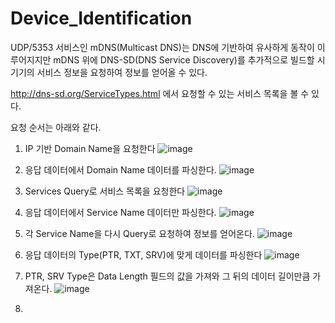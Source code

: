 # Device_Identification


UDP/5353 서비스인 mDNS(Multicast DNS)는 DNS에 기반하여 유사하게 동작이 이루어지지만 mDNS 위에 DNS-SD(DNS Service Discovery)를 추가적으로 빌드할 시 기기의 서비스 정보을 요청하여 정보를 얻어올 수 있다.

http://dns-sd.org/ServiceTypes.html 에서 요청할 수 있는 서비스 목록을 볼 수 있다.


요청 순서는 아래와 같다.
1. IP 기반 Domain Name을 요청한다
![image](https://user-images.githubusercontent.com/40857478/121495154-58a07700-ca14-11eb-89a0-fd03d04053a3.png)


2. 응답 데이터에서 Domain Name 데이터를 파싱한다.
![image](https://user-images.githubusercontent.com/40857478/121495200-635b0c00-ca14-11eb-8471-cdcd31d87041.png)


3. Services Query로 서비스 목록을 요청한다
![image](https://user-images.githubusercontent.com/40857478/121495313-7d94ea00-ca14-11eb-8b21-53fb2426f25d.png)

4. 응답 데이터에서 Service Name 데이터만 파싱한다.
![image](https://user-images.githubusercontent.com/40857478/121495373-88e81580-ca14-11eb-9b0e-ab53a10649ac.png)

5. 각 Service Name을 다시 Query로 요청하여 정보를 얻어온다.
![image](https://user-images.githubusercontent.com/40857478/121495546-aae19800-ca14-11eb-93af-5a7291b703b2.png)

6. 응답 데이터의 Type(PTR, TXT, SRV)에 맞게 데이터를 파싱한다
![image](https://user-images.githubusercontent.com/40857478/121495631-bf259500-ca14-11eb-8f87-e3a843c015c1.png)

7. PTR, SRV Type은 Data Length 필드의 값을 가져와 그 뒤의 데이터 길이만큼 가져온다.
![image](https://user-images.githubusercontent.com/40857478/121495785-dd8b9080-ca14-11eb-830a-31cebb9d011e.png)

8.

